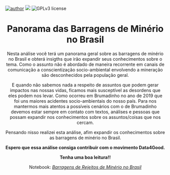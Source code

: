 [![author](https://img.shields.io/badge/author-Amanda-red.svg)](https://www.linkedin.com/in/amandamagalhaesantonio/) [![](https://img.shields.io/badge/python-3.7+-blue.svg)](https://www.python.org/downloads/release/python-365/) ![GPLv3 license](https://img.shields.io/badge/License-GPLv3-blue.svg)

<div align= 'center'>

# Panorama das Barragens de Minério no Brasil
<div>
Nesta análise você terá um panorama geral sobre as barragens de minério no Brasil e obterá insigths que irão expandir seus conhecimentos sobre o tema.
Como o assunto não é abordado de maneira recorrente em canais de comunicação a conscientização socio-ambiental envolvendo a mineração são desconhecidos pela população geral.

E quando não sabemos nada a respeito de assuntos que podem gerar impactos nas nossas vidas, ficamos mais susceptível as desordens que eles podem nos levar. Como ocorreu em Brumadinho no ano de 2019 que foi uns maiores acidentes socio-ambientais do nosso país.
Para nos mantermos mais atentos a possíveis cenários com o de Brumadinho devemos estar sempre em contato com textos, análises e pessoas que possam expandir nos conhecimentos sobre os assuntos/coisas que nos cercam.

Pensando nisso realizei esta análise, afim expandir os conhecimentos sobre as barragens de minério no Brasil. 


**Espero que essa análise consiga contribuir com o movimento Data4Good.**

**Tenha uma boa leitura!!**

Notebook: <a href = "https://github.com/AmandaAntonio/Panorama_das_Barragens_de_Minerio/blob/main/Panorama_de_Barragens_de_Min%C3%A9rio_no_Brasil.ipynb"><i>Barragens de Rejeitos de Minério no Brasil<i> 
  
